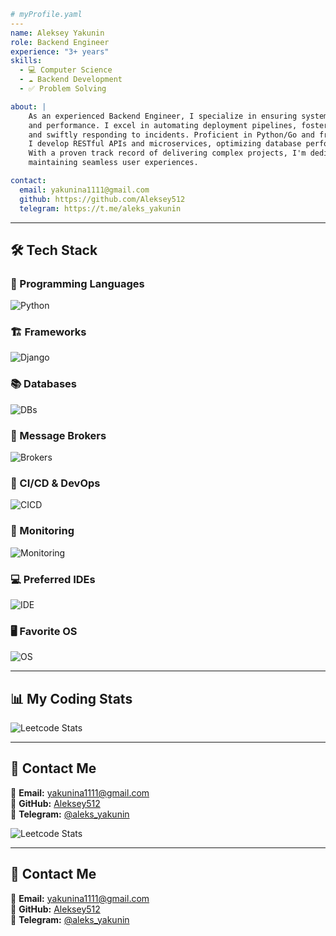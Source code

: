 ```yaml
# myProfile.yaml
---
name: Aleksey Yakunin
role: Backend Engineer
experience: "3+ years"
skills:
  - 💻 Computer Science
  - ☁️ Backend Development
  - ✅ Problem Solving

about: |
    As an experienced Backend Engineer, I specialize in ensuring system reliability, scalability, 
    and performance. I excel in automating deployment pipelines, fosteringcollaboration between teams, 
    and swiftly responding to incidents. Proficient in Python/Go and frameworks like FastAPI, 
    I develop RESTful APIs and microservices, optimizing database performance and data security. 
    With a proven track record of delivering complex projects, I'm dedicated to innovation and
    maintaining seamless user experiences.

contact:
  email: yakunina1111@gmail.com
  github: https://github.com/Aleksey512
  telegram: https://t.me/aleks_yakunin
```


---

## 🛠 Tech Stack  

### 📌 Programming Languages  
![Python](https://skillicons.dev/icons?i=py,go,bash)

### 🏗️ Frameworks  
![Django](https://skillicons.dev/icons?i=django,fastapi,flask)

### 📚 Databases
![DBs](https://skillicons.dev/icons?i=postgresql,redis,mongo,sqlite)

### 📡 Message Brokers  
![Brokers](https://skillicons.dev/icons?i=kafka,rabbitmq)

### 🔧 CI/CD & DevOps  
![CICD](https://skillicons.dev/icons?i=gitlab,githubactions,docker,kubernetes,terraform,aws)

### 👀 Monitoring
![Monitoring](https://skillicons.dev/icons?i=sentry,grafana,elasticsearch,prometheus)

### 💻 Preferred IDEs  
![IDE](https://skillicons.dev/icons?i=neovim,vim)

### 🖥️ Favorite OS  
![OS](https://skillicons.dev/icons?i=linux)

---

## 📊 My Coding Stats  

![Leetcode Stats](https://leetcard.jacoblin.cool/alyakunin)  

---

## 🔗 Contact Me  
📧 **Email:** yakunina1111@gmail.com  
🐙 **GitHub:** [Aleksey512](https://github.com/Aleksey512)  
📩 **Telegram:** [@aleks_yakunin](https://t.me/aleks_yakunin)  


![Leetcode Stats](https://leetcard.jacoblin.cool/alyakunin)  

---

## 🔗 Contact Me  
📧 **Email:** yakunina1111@gmail.com  
🐙 **GitHub:** [Aleksey512](https://github.com/Aleksey512)  
📩 **Telegram:** [@aleks_yakunin](https://t.me/aleks_yakunin)  
